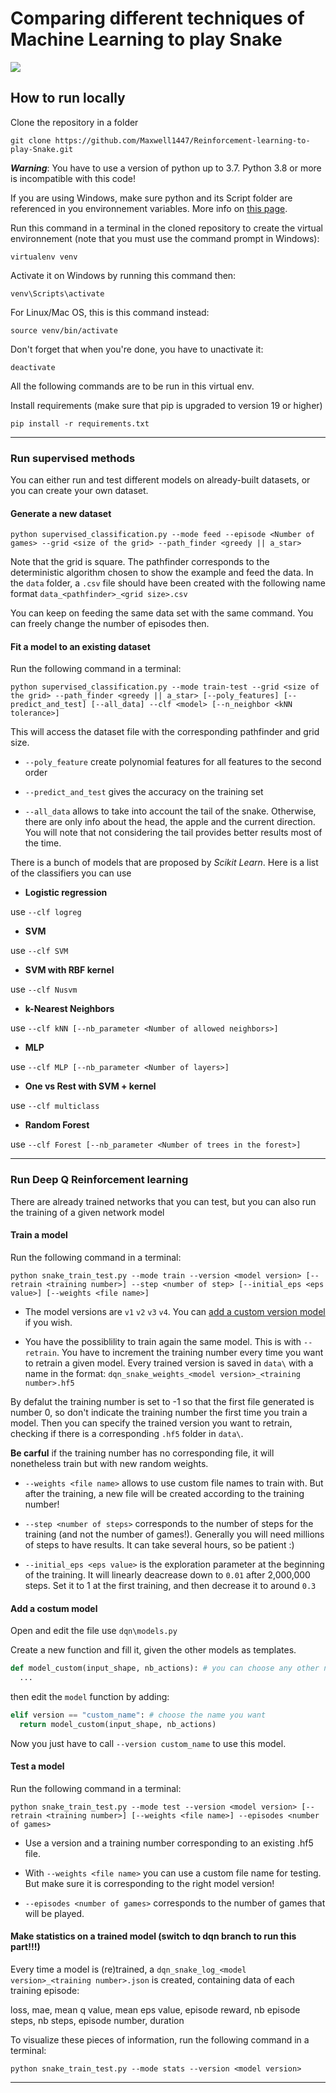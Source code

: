 # Comparing different techniques of Machine Learning to play Snake

![](res/v7.gif)

## How to run locally

Clone the repository in a folder

```
git clone https://github.com/Maxwell1447/Reinforcement-learning-to-play-Snake.git
```

***Warning***: You have to use a version of python up to 3.7. Python 3.8 or more is incompatible with this code!

If you are using Windows, make sure python and its Script folder are referenced in you environnement variables. More info on [this page](https://www.architectryan.com/2018/03/17/add-to-the-path-on-windows-10/).

Run this command in a terminal in the cloned repository to create the virtual environnement (note that you must use the command prompt in Windows):

```
virtualenv venv
```

Activate it on Windows by running this command then:

```
venv\Scripts\activate
```

For Linux/Mac OS, this is this command instead:

```
source venv/bin/activate
```

Don't forget that when you're done, you have to unactivate it:

```
deactivate
```

All the following commands are to be run in this virtual env.

Install requirements (make sure that pip is upgraded to version 19 or higher)

```
pip install -r requirements.txt
```

***

### Run supervised methods

You can either run and test different models on already-built datasets, or you can create your own dataset.

#### Generate a new dataset

```
python supervised_classification.py --mode feed --episode <Number of games> --grid <size of the grid> --path_finder <greedy || a_star>
```
Note that the grid is square. The pathfinder corresponds to the deterministic algorithm chosen to show the example and feed the data.
In the ```data``` folder, a ```.csv``` file should have been created with the following name format ```data_<pathfinder>_<grid size>.csv```

You can keep on feeding the same data set with the same command. You can freely change the number of episodes then.

#### Fit a model to an existing dataset

Run the following command in a terminal:
```
python supervised_classification.py --mode train-test --grid <size of the grid> --path_finder <greedy || a_star> [--poly_features] [--predict_and_test] [--all_data] --clf <model> [--n_neighbor <kNN tolerance>]
```
This will access the dataset file with the corresponding pathfinder and grid size.

+ ```--poly_feature``` create polynomial features for all features to the second order

+ ```--predict_and_test``` gives the accuracy on the training set

+ ```--all_data``` allows to take into account the tail of the snake. Otherwise, there are only info about the head, the apple and the current direction. You will note that not considering the tail provides better results most of the time.


There is a bunch of models that are proposed by *Scikit Learn*. Here is a list of the classifiers you can use

+ **Logistic regression**

use ```--clf logreg```

+ **SVM**

use ```--clf SVM```

+ **SVM with RBF kernel**

use ```--clf Nusvm```

+ **k-Nearest Neighbors**

use ```--clf kNN [--nb_parameter <Number of allowed neighbors>]```

+ **MLP**

use ```--clf MLP [--nb_parameter <Number of layers>]```

+ **One vs Rest with SVM + kernel**

use ```--clf multiclass```

+ **Random Forest**

use ```--clf Forest [--nb_parameter <Number of trees in the forest>]```

***

### Run Deep Q Reinforcement learning

There are already trained networks that you can test, but you can also run the training of a given network model

#### Train a model

Run the following command in a terminal:
```
python snake_train_test.py --mode train --version <model version> [--retrain <training number>] --step <number of step> [--initial_eps <eps value>] [--weights <file name>]
```
+ The model versions are ```v1``` ```v2``` ```v3``` ```v4```. You can [add a custom version model](#custom) if you wish.

+ You have the possiblility to train again the same model. This is with ```--retrain```. You have to increment the training number every time you want to retrain a given model. Every trained version is saved in ```data\``` with  a name in the format: ```dqn_snake_weights_<model version>_<training number>.hf5```

By defalut the training number is set to -1 so that the first file generated is number 0, so don't indicate the training number the first time you train a model. Then you can specify the trained version you want to retrain, checking if there is a corresponding ```.hf5``` folder in ```data\```.

**Be carful** if the training number has no corresponding file, it will nonetheless train but with new random weights.

+ ```--weights <file name>``` allows to use custom file names to train with. But after the training, a new file will be created according to the training number!

+ ```--step <number of steps>``` corresponds to the number of steps for the training (and not the number of games!). Generally you will need millions of steps to have results. It can take several hours, so be patient :)

+ ```--initial_eps <eps value>``` is the exploration parameter at the beginning of the training. It will linearly deacrease down to ```0.01``` after 2,000,000 steps. Set it to 1 at the first training, and then decrease it to around ```0.3```

#### Add a costum model <a name="custom"></a>

Open and edit the file use ```dqn\models.py```

Create a new function and fill it, given the other models as templates.
```python
def model_custom(input_shape, nb_actions): # you can choose any other name
  ...
```

then edit the ```model``` function by adding:
```python
elif version == "custom_name": # choose the name you want
  return model_custom(input_shape, nb_actions)
```

Now you just have to call ```--version custom_name``` to use this model.

#### Test a model

Run the following command in a terminal:
```
python snake_train_test.py --mode test --version <model version> [--retrain <training number>] [--weights <file name>] --episodes <number of games>
```

+ Use a version and a training number corresponding to an existing .hf5 file.

+ With ```--weights <file name>``` you can use a custom file name for testing. But make sure it is corresponding to the right model version!

+ ```--episodes <number of games>``` corresponds to the number of games that will be played.

#### Make statistics on a trained model (switch to dqn branch to run this part!!!)

Every time a model is (re)trained, a ```dqn_snake_log_<model version>_<training number>.json``` is created, containing data of each training episode: 

loss, mae, mean q value, mean eps value, episode reward, nb episode steps,  nb steps,  episode number, duration

To visualize these pieces of information, run the following command in a terminal:
```
python snake_train_test.py --mode stats --version <model version>
```

***

